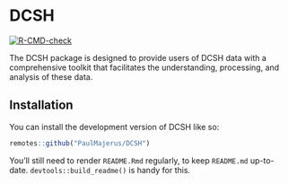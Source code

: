 
<!-- README.md is generated from README.Rmd. Please edit that file -->

# DCSH

<!-- badges: start -->

[![R-CMD-check](https://github.com/PaulMajerus/DCSH/actions/workflows/R-CMD-check.yaml/badge.svg)](https://github.com/PaulMajerus/DCSH/actions/workflows/R-CMD-check.yaml)
<!-- badges: end -->

The DCSH package is designed to provide users of DCSH data with a comprehensive toolkit that facilitates the understanding, processing, and analysis of these data.

## Installation

You can install the development version of DCSH like so:

``` r
remotes::github("PaulMajerus/DCSH")
```
You’ll still need to render `README.Rmd` regularly, to keep `README.md`
up-to-date. `devtools::build_readme()` is handy for this.
